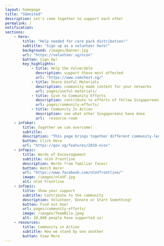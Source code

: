 ```yaml
---
layout: homepage
title: "SGUnited"
description: Let's come together to support each other
permalink: /
notification: 
sections:
    - hero:
        title: "Help needed for care pack distribution!"
        subtitle: "Sign up as a volunteer here!"
        background: /images/Banner.jpg
        url: "https://volunteer.sg/ncov"
        button: Sign Up!
        key_highlights:
            - title: Help the Vulnerable
              description: support those most affected
              url: "https://www.comchest.sg/" 
            - title: Share Useful Materials
              description: community made content for your networks
              url: pages/useful-materials/                                
            - title: Give to Community Efforts
              description: contribute to efforts of fellow Singaporeans
              url: pages/community-efforts/
            - title: Community In Action
              description: see what other Singaporeans have done
              url:  resource-room
    - infobar:
        title: Together we can overcome!       
        subtitle: 
        description: "This page brings together different community-led nCoV responses. To those who have stepped forward, we salute your efforts! We hope it inspires more of us to help one another get through this challenging time. #SGUnited"
        button: Click Here
        url: "https://gov.sg/features/2019-ncov"
    - infopic:
        title: Words of Encouragement
        subtitle: nCoV Frontline
        description: Words from familiar faces!
        button: Watch Here!
        url: "https://www.facebook.com/nCoVfrontline/"
        image: /images/nCoVF.jpg
        alt: nCoV Frontline
    - infopic:
        title: Show your support
        subtitle: Contribute to the community
        description: Volunteer, Donate or Start Something!
        button: Find out how!
        url: pages/community-efforts/
        image: /images/TeamNila.jpeg
        alt: 20,000 people have supported us!
    - resources:
        title: Community in Action
        subtitle: How we stand by one another
        button: View More
---
```


